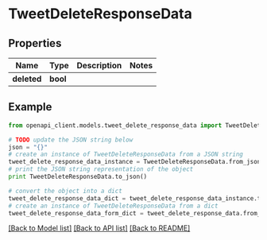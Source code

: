 # TweetDeleteResponseData


## Properties
Name | Type | Description | Notes
------------ | ------------- | ------------- | -------------
**deleted** | **bool** |  | 

## Example

```python
from openapi_client.models.tweet_delete_response_data import TweetDeleteResponseData

# TODO update the JSON string below
json = "{}"
# create an instance of TweetDeleteResponseData from a JSON string
tweet_delete_response_data_instance = TweetDeleteResponseData.from_json(json)
# print the JSON string representation of the object
print TweetDeleteResponseData.to_json()

# convert the object into a dict
tweet_delete_response_data_dict = tweet_delete_response_data_instance.to_dict()
# create an instance of TweetDeleteResponseData from a dict
tweet_delete_response_data_form_dict = tweet_delete_response_data.from_dict(tweet_delete_response_data_dict)
```
[[Back to Model list]](../README.md#documentation-for-models) [[Back to API list]](../README.md#documentation-for-api-endpoints) [[Back to README]](../README.md)


